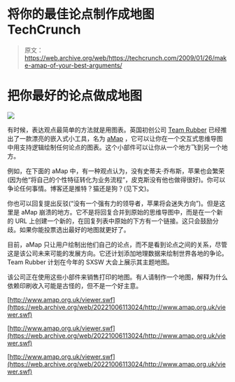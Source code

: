 # 将你的最佳论点制作成地图 TechCrunch

> 原文：<https://web.archive.org/web/https://techcrunch.com/2009/01/26/make-amap-of-your-best-arguments/>

# 把你最好的论点做成地图

![](img/d38ee7ea217b4338d46c27a8463cce2c.png)

有时候，表达观点最简单的方法就是用图表。英国初创公司 [Team Rubber](https://web.archive.org/web/20221006113024/http://www.teamrubber.com/) 已经推出了一款漂亮的嵌入式小工具，名为 [aMap](https://web.archive.org/web/20221006113024/http://www.amap.org.uk/) ，它可以让你在一个交互式思维导图中用支持逻辑绘制任何论点的图表。这个小部件可以让你从一个地方飞到另一个地方。

例如，在下面的 aMap 中，有一种观点认为，没有史蒂夫·乔布斯，苹果也会繁荣(因为他“将自己的个性特征转化为业务流程”，皮克斯没有他也做得很好)。你可以争论任何事情。博客还是推特？猫还是狗？(见下文)。

你也可以回复提出反驳(“没有一个强有力的领导者，苹果将会迷失方向”)。但是这里是 aMap 崩溃的地方。它不是将回复合并到原始的思维导图中，而是在一个新的 URL 上创建一个新的，在回复列表中原始的下方有一个链接。这只会鼓励分歧。如果你能投票选出最好的地图就更好了。

目前，aMap 只让用户绘制出他们自己的论点，而不是看到论点之间的关系，尽管这是该公司未来可能的发展方向。它还计划添加地理数据来绘制世界各地的争论。Team Rubber 计划在今年的 SXSW 大会上展示其主题地图。

该公司正在使用这些小部件来销售打印的地图。有人请制作一个地图，解释为什么依赖印刷收入可能是古怪的，但不是一个好主意。

[http://www.amap.org.uk/viewer.swf](https://web.archive.org/web/20221006113024/http://www.amap.org.uk/viewer.swf)

[http://www.amap.org.uk/viewer.swf](https://web.archive.org/web/20221006113024/http://www.amap.org.uk/viewer.swf)

[http://www.amap.org.uk/viewer.swf](https://web.archive.org/web/20221006113024/http://www.amap.org.uk/viewer.swf)